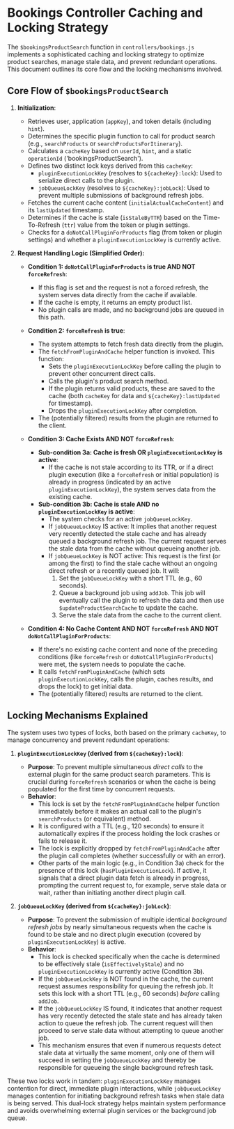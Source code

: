 # Bookings Controller Caching and Locking Strategy

The `$bookingsProductSearch` function in `controllers/bookings.js` implements a sophisticated caching and locking strategy to optimize product searches, manage stale data, and prevent redundant operations. This document outlines its core flow and the locking mechanisms involved.

## Core Flow of `$bookingsProductSearch`

1.  **Initialization**:
    *   Retrieves user, application (`appKey`), and token details (including `hint`).
    *   Determines the specific plugin function to call for product search (e.g., `searchProducts` or `searchProductsForItinerary`).
    *   Calculates a `cacheKey` based on `userId`, `hint`, and a static `operationId` ('bookingsProductSearch').
    *   Defines two distinct lock keys derived from this `cacheKey`:
        *   `pluginExecutionLockKey` (resolves to `${cacheKey}:lock`): Used to serialize direct calls to the plugin.
        *   `jobQueueLockKey` (resolves to `${cacheKey}:jobLock`): Used to prevent multiple submissions of background refresh jobs.
    *   Fetches the current cache content (`initialActualCacheContent`) and its `lastUpdated` timestamp.
    *   Determines if the cache is stale (`isStaleByTTR`) based on the Time-To-Refresh (`ttr`) value from the token or plugin settings.
    *   Checks for a `doNotCallPluginForProducts` flag (from token or plugin settings) and whether a `pluginExecutionLockKey` is currently active.

2.  **Request Handling Logic (Simplified Order):**

    *   **Condition 1: `doNotCallPluginForProducts` is true AND NOT `forceRefresh`**:
        *   If this flag is set and the request is not a forced refresh, the system serves data directly from the cache if available.
        *   If the cache is empty, it returns an empty product list.
        *   No plugin calls are made, and no background jobs are queued in this path.

    *   **Condition 2: `forceRefresh` is true**:
        *   The system attempts to fetch fresh data directly from the plugin.
        *   The `fetchFromPluginAndCache` helper function is invoked. This function:
            *   Sets the `pluginExecutionLockKey` before calling the plugin to prevent other concurrent direct calls.
            *   Calls the plugin's product search method.
            *   If the plugin returns valid products, these are saved to the cache (both `cacheKey` for data and `${cacheKey}:lastUpdated` for timestamp).
            *   Drops the `pluginExecutionLockKey` after completion.
        *   The (potentially filtered) results from the plugin are returned to the client.

    *   **Condition 3: Cache Exists AND NOT `forceRefresh`**:
        *   **Sub-condition 3a: Cache is fresh OR `pluginExecutionLockKey` is active**:
            *   If the cache is not stale according to its TTR, or if a direct plugin execution (like a `forceRefresh` or initial population) is already in progress (indicated by an active `pluginExecutionLockKey`), the system serves data from the existing cache.
        *   **Sub-condition 3b: Cache is stale AND no `pluginExecutionLockKey` is active**:
            *   The system checks for an active `jobQueueLockKey`.
            *   If `jobQueueLockKey` IS active: It implies that another request very recently detected the stale cache and has already queued a background refresh job. The current request serves the stale data from the cache without queueing another job.
            *   If `jobQueueLockKey` is NOT active: This request is the first (or among the first) to find the stale cache without an ongoing direct refresh or a recently queued job. It will:
                1.  Set the `jobQueueLockKey` with a short TTL (e.g., 60 seconds).
                2.  Queue a background job using `addJob`. This job will eventually call the plugin to refresh the data and then use `$updateProductSearchCache` to update the cache.
                3.  Serve the stale data from the cache to the current client.

    *   **Condition 4: No Cache Content AND NOT `forceRefresh` AND NOT `doNotCallPluginForProducts`**:
        *   If there's no existing cache content and none of the preceding conditions (like `forceRefresh` or `doNotCallPluginForProducts`) were met, the system needs to populate the cache.
        *   It calls `fetchFromPluginAndCache` (which sets `pluginExecutionLockKey`, calls the plugin, caches results, and drops the lock) to get initial data.
        *   The (potentially filtered) results are returned to the client.

## Locking Mechanisms Explained

The system uses two types of locks, both based on the primary `cacheKey`, to manage concurrency and prevent redundant operations:

1.  **`pluginExecutionLockKey` (derived from `${cacheKey}:lock`)**:
    *   **Purpose**: To prevent multiple simultaneous *direct calls* to the external plugin for the same product search parameters. This is crucial during `forceRefresh` scenarios or when the cache is being populated for the first time by concurrent requests.
    *   **Behavior**:
        *   This lock is set by the `fetchFromPluginAndCache` helper function immediately before it makes an actual call to the plugin's `searchProducts` (or equivalent) method.
        *   It is configured with a TTL (e.g., 120 seconds) to ensure it automatically expires if the process holding the lock crashes or fails to release it.
        *   The lock is explicitly dropped by `fetchFromPluginAndCache` after the plugin call completes (whether successfully or with an error).
        *   Other parts of the main logic (e.g., in Condition 3a) check for the presence of this lock (`hasPluginExecutionLock`). If active, it signals that a direct plugin data fetch is already in progress, prompting the current request to, for example, serve stale data or wait, rather than initiating another direct plugin call.

2.  **`jobQueueLockKey` (derived from `${cacheKey}:jobLock`)**:
    *   **Purpose**: To prevent the submission of multiple identical *background refresh jobs* by nearly simultaneous requests when the cache is found to be stale and no direct plugin execution (covered by `pluginExecutionLockKey`) is active.
    *   **Behavior**:
        *   This lock is checked specifically when the cache is determined to be effectively stale (`isEffectivelyStale`) and no `pluginExecutionLockKey` is currently active (Condition 3b).
        *   If the `jobQueueLockKey` is NOT found in the cache, the current request assumes responsibility for queuing the refresh job. It sets this lock with a short TTL (e.g., 60 seconds) *before* calling `addJob`.
        *   If the `jobQueueLockKey` IS found, it indicates that another request has very recently detected the stale state and has already taken action to queue the refresh job. The current request will then proceed to serve stale data without attempting to queue another job.
        *   This mechanism ensures that even if numerous requests detect stale data at virtually the same moment, only one of them will succeed in setting the `jobQueueLockKey` and thereby be responsible for queueing the single background refresh task.

These two locks work in tandem: `pluginExecutionLockKey` manages contention for direct, immediate plugin interactions, while `jobQueueLockKey` manages contention for initiating background refresh tasks when stale data is being served. This dual-lock strategy helps maintain system performance and avoids overwhelming external plugin services or the background job queue.
